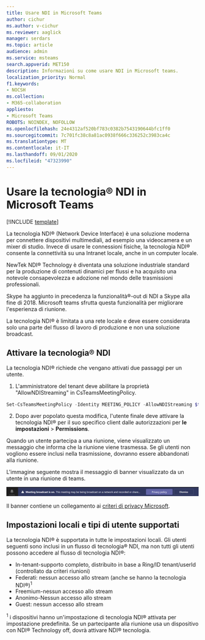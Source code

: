 ```yaml
---
title: Usare NDI in Microsoft Teams
author: cichur
ms.author: v-cichur
ms.reviewer: aaglick
manager: serdars
ms.topic: article
audience: admin
ms.service: msteams
search.appverid: MET150
description: Informazioni su come usare NDI in Microsoft teams.
localization_priority: Normal
f1.keywords:
- NOCSH
ms.collection:
- M365-collaboration
appliesto:
- Microsoft Teams
ROBOTS: NOINDEX, NOFOLLOW
ms.openlocfilehash: 24e4312af520bf783c0382b7543190644bfc1ff0
ms.sourcegitcommit: 7c701fc38c8a81ac0938f666c336252c3983ca4c
ms.translationtype: MT
ms.contentlocale: it-IT
ms.lasthandoff: 09/01/2020
ms.locfileid: "47323990"
---
```

# <a name="use-ndi-technology-in-microsoft-teams"></a>Usare la tecnologia® NDI in Microsoft Teams

[!INCLUDE [template](includes/preview-feature.md)]

 La tecnologia NDI® (Network Device Interface) è una soluzione moderna per connettere dispositivi multimediali, ad esempio una videocamera e un mixer di studio. Invece di usare le connessioni fisiche, la tecnologia NDI® consente la connettività su una Intranet locale, anche in un computer locale.

NewTek NDI® Technology è diventata una soluzione industriale standard per la produzione di contenuti dinamici per flussi e ha acquisito una notevole consapevolezza e adozione nel mondo delle trasmissioni professionali.

Skype ha aggiunto in precedenza la funzionalità®-out di NDI a Skype alla fine di 2018. Microsoft teams sfrutta questa funzionalità per migliorare l'esperienza di riunione.

La tecnologia NDI® è limitata a una rete locale e deve essere considerata solo una parte del flusso di lavoro di produzione e non una soluzione broadcast.

## <a name="turn-on-ndi-technology"></a>Attivare la tecnologia® NDI

La tecnologia NDI® richiede che vengano attivati due passaggi per un utente.

1. L'amministratore del tenant deve abilitare la proprietà "AllowNDIStreaming" in CsTeamsMeetingPolicy.

```PowerShell
Set-CsTeamsMeetingPolicy -Identity MEETING_POLICY -AllowNDIStreaming $true
```

2. Dopo aver popolato questa modifica, l'utente finale deve attivare la tecnologia NDI® per il suo specifico client dalle autorizzazioni per **le impostazioni**  >  **Permissions**.

Quando un utente partecipa a una riunione, viene visualizzato un messaggio che informa che la riunione viene trasmessa. Se gli utenti non vogliono essere inclusi nella trasmissione, dovranno essere abbandonati alla riunione.

L'immagine seguente mostra il messaggio di banner visualizzato da un utente in una riunione di teams.

![Immagine del banner della tecnologia® NDI che viene visualizzato in una riunione teams.](media/NDI-disclosure.png)

Il banner contiene un collegamento ai [criteri di privacy Microsoft](https://aka.ms/teamsprivacy).

## <a name="supported-locales-and-user-types"></a>Impostazioni locali e tipi di utente supportati

La tecnologia NDI® è supportata in tutte le impostazioni locali. Gli utenti seguenti sono inclusi in un flusso di tecnologia® NDI, ma non tutti gli utenti possono accedere al flusso di tecnologia NDI®:

- In-tenant-supporto completo, distribuito in base a Ring/ID tenant/userId (controllato da criteri riunioni)
- Federati: nessun accesso allo stream (anche se hanno la tecnologia NDI®)<sup>1</sup>
- Freemium-nessun accesso allo stream
- Anonimo-Nessun accesso allo stream
- Guest: nessun accesso allo stream  

<sup>1</sup> i dispositivi hanno un'impostazione di tecnologia NDI® attivata per impostazione predefinita. Se un partecipante alla riunione usa un dispositivo con NDI® Technology off, dovrà attivare NDI® tecnologia.
